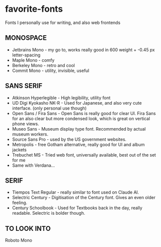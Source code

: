 # favorite-fonts
Fonts I personally use for writing, and also web frontends

## MONOSPACE
- Jetbrains Mono - my go to, works really good in 600 weight + -0.45 px letter-spacing
- Maple Mono - comfy
- Berkeley Mono - retro and cool
- Commit Mono - utility, invisible, useful

## SANS SERIF
- Atkinson Hyperlegible - High legibility, utility font
- UD Digi Kyokasho NK-R - Used for Japanese, and also very cute interface. (only personal use though)
- Open Sans / Fira Sans - Open Sans is really good for clear UI. Fira Sans for an also clear but more condensed look, which is great on vertical phone views.
- Museo Sans - Museum display type font. Recommended by actual museum workers.
- Source Sans Pro - used by the US government websites. 
- Metropolis - free Gotham alternative, really good for UI and album jackets
- Trebuchet MS - Tried web font, universally available, best out of the set for me
- Same with Verdana...

## SERIF
- Tiempos Text Regular - really similar to font used on Claude AI.
- Selectric Century - Digitisation of the Century font. Gives an even older feeling.
- Century Schoolbook - Used for Textbooks back in the day, really readable. Selectric is bolder though.


## TO LOOK INTO
Roboto Mono
